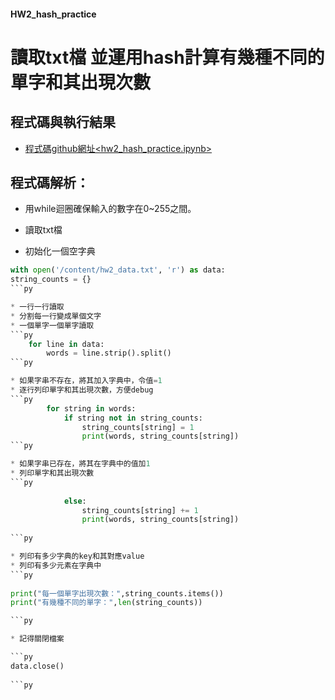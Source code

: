 #### HW2_hash_practice

# 讀取txt檔 並運用hash計算有幾種不同的單字和其出現次數

## 程式碼與執行結果
* [程式碼github網址<hw2_hash_practice.ipynb>](https://github.com/max1nehour/HW2_hash_practice/blob/main/HW2_hash_practice.ipynb)

## 程式碼解析：

 * 用while迴圈確保輸入的數字在0~255之間。


* 讀取txt檔
* 初始化一個空字典
```py
with open('/content/hw2_data.txt', 'r') as data:
string_counts = {}
```py

* 一行一行讀取
* 分割每一行變成單個文字
* 一個單字一個單字讀取
```py
    for line in data:
        words = line.strip().split()
```py

* 如果字串不存在，將其加入字典中，令值=1
* 逐行列印單字和其出現次數，方便debug
```py
        for string in words:
            if string not in string_counts:  
                string_counts[string] = 1
                print(words, string_counts[string])  
```py

* 如果字串已存在，將其在字典中的值加1
* 列印單字和其出現次數
```py
            
            else:
                string_counts[string] += 1
                print(words, string_counts[string]) 
                
```py

* 列印有多少字典的key和其對應value 
* 列印有多少元素在字典中
```py
             
print("每一個單字出現次數：",string_counts.items())
print("有幾種不同的單字：",len(string_counts))

```py

* 記得關閉檔案

```py
data.close()
  
```py

